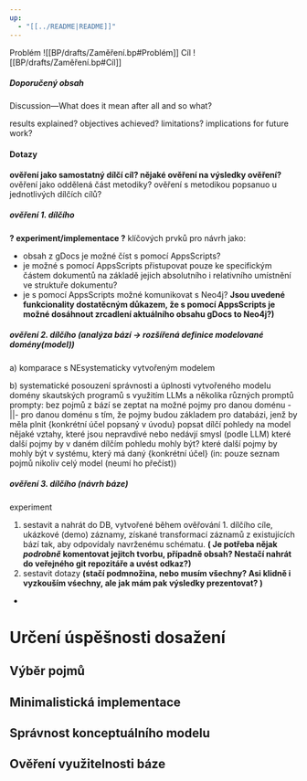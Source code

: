 ```yaml
---
up:
  - "[[../README|README]]"
---
```


Problém
 ![[BP/drafts/Zaměření.bp#Problém]]
Cíl
  ![[BP/drafts/Zaměření.bp#Cíl]]
##### Doporučený obsah
Discussion—What does it mean after all and so what?

results explained?
objectives achieved? 
limitations?
implications for future work?

#### Dotazy
**ověření jako samostatný dílčí cíl? nějaké ověření na výsledky ověření?**
ověření jako oddělená část metodiky?
ověření s metodikou popsanuo u jednotlivých dílčích cílů?

##### ověření 1. dílčího
**? experiment/implementace ?** klíčových prvků pro návrh jako:
- obsah z gDocs je možné číst s pomocí AppsScripts?
- je možné s pomocí AppsScripts přistupovat pouze ke specifickým částem dokumentů na základě jejich absolutního i relativního umístnění ve struktuře dokumentu?
- je s pomocí AppsScripts možné komunikovat s Neo4j?
**Jsou uvedené funkcionality dostatěcným důkazem, že s pomocí AppsScripts je možné dosáhnout zrcadlení aktuálního obsahu gDocs to Neo4j?)**

##### ověření 2. dílčího (analýza bází -> rozšířená definice modelované domény(model))
a) komparace s NEsystematicky vytvořeným modelem
	

b) systematické posouzení správnosti a úplnosti vytvořeného modelu domény skautských programů s využitím LLMs a několika různých promptů
	prompty:
		bez pojmů z bází se zeptat na možné pojmy pro danou doménu
		-||- pro danou doménu s tím, že pojmy budou základem pro databázi, jenž by měla plnit {konkrétní účel popsaný v úvodu}
		popsat dílčí pohledy na model
		nějaké vztahy, které jsou nepravdivé nebo nedávjí smysl (podle LLM)
		které další pojmy by v daném dílčím pohledu mohly být?
		které další pojmy by mohly být v systému, který má  daný {konkrétní účel} (in: pouze seznam pojmů nikoliv celý model (neumí ho přečíst))

##### ověření 3. dílčího (návrh báze)
experiment
1. sestavit a nahrát do DB, vytvořené během ověřování 1. dílčího cíle, ukázkové (demo)  záznamy, získané transformací záznamů z existujících bází tak, aby odpovídaly navrženému schématu. **( Je potřeba nějak *podrobně* komentovat jejitch tvorbu, případně obsah? Nestačí nahrát do veřejného git repozitáře a uvést odkaz?)**
2. sestavit dotazy **(stačí podmnožina, nebo musím všechny? Asi klidně i vyzkouším vśechny, ale jak mám pak výsledky prezentovat? )**


- 

# Určení úspěšnosti dosažení
## Výběr pojmů
## Minimalistická implementace

## Správnost konceptuálního modelu

## Ověření využitelnosti báze


# 